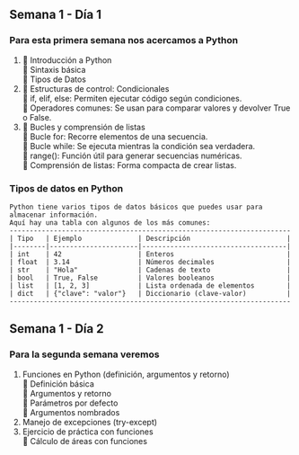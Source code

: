 ## Semana 1 - Día 1

### Para esta primera semana nos acercamos a Python
  
1. 🐍 Introducción a Python  
  🔹 Sintaxis básica  
  🔹 Tipos de Datos
2. 🔄 Estructuras de control: Condicionales  
    🔹 if, elif, else: Permiten ejecutar código según condiciones.  
    🔹 Operadores comunes: Se usan para comparar valores y devolver True o False.  
3. 🔁 Bucles y comprensión de listas  
    🔹 Bucle for: Recorre elementos de una secuencia.  
    🔹 Bucle while: Se ejecuta mientras la condición sea verdadera.  
    🔹 range(): Función útil para generar secuencias numéricas.  
    🔹 Comprensión de listas: Forma compacta de crear listas.  

### Tipos de datos en Python
    Python tiene varios tipos de datos básicos que puedes usar para almacenar información.
    Aquí hay una tabla con algunos de los más comunes:
    ----------------------------------------------------------------------
    | Tipo   | Ejemplo              | Descripción                        |
    |--------|----------------------|------------------------------------|
    | int    | 42                   | Enteros                            |
    | float  | 3.14                 | Números decimales                  |
    | str    | "Hola"               | Cadenas de texto                   |
    | bool   | True, False          | Valores booleanos                  |
    | list   | [1, 2, 3]            | Lista ordenada de elementos        |
    | dict   | {"clave": "valor"}   | Diccionario (clave-valor)          |
    ----------------------------------------------------------------------

## Semana 1 - Día 2

### Para la segunda semana veremos

1. Funciones en Python (definición, argumentos y retorno)   
    🔹 Definición básica   
    🔹 Argumentos y retorno   
    🔹 Parámetros por defecto   
    🔹 Argumentos nombrados   
2. Manejo de excepciones (try-except)      
3. Ejercicio de práctica con funciones   
    🔹 Cálculo de áreas con funciones   
